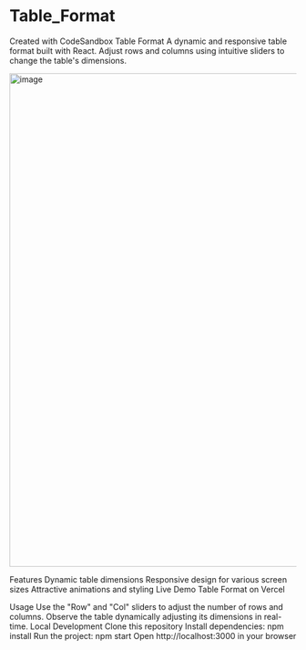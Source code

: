# Table_Format
Created with CodeSandbox
Table Format
A dynamic and responsive table format built with React. Adjust rows and columns using intuitive sliders to change the table's dimensions.

<img width="866" alt="image" src="https://github.com/anshu1016/Table_Format/assets/69161719/ff76fc48-973f-4a36-8cdb-38ec2e09b1ee">


Features
Dynamic table dimensions
Responsive design for various screen sizes
Attractive animations and styling
Live Demo
Table Format on Vercel

Usage
Use the "Row" and "Col" sliders to adjust the number of rows and columns.
Observe the table dynamically adjusting its dimensions in real-time.
Local Development
Clone this repository
Install dependencies: npm install
Run the project: npm start
Open http://localhost:3000 in your browser
